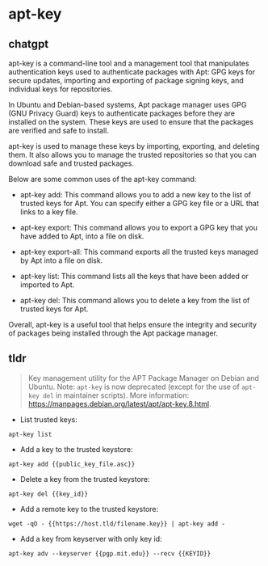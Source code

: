 # apt-key 
## chatgpt 
apt-key is a command-line tool and a management tool that manipulates authentication keys used to authenticate packages with Apt: GPG keys for secure updates, importing and exporting of package signing keys, and individual keys for repositories. 

In Ubuntu and Debian-based systems, Apt package manager uses GPG (GNU Privacy Guard) keys to authenticate packages before they are installed on the system. These keys are used to ensure that the packages are verified and safe to install. 

apt-key is used to manage these keys by importing, exporting, and deleting them. It also allows you to manage the trusted repositories so that you can download safe and trusted packages. 

Below are some common uses of the apt-key command:

- apt-key add: This command allows you to add a new key to the list of trusted keys for Apt. You can specify either a GPG key file or a URL that links to a key file.

- apt-key export: This command allows you to export a GPG key that you have added to Apt, into a file on disk.

- apt-key export-all: This command exports all the trusted keys managed by Apt into a file on disk.

- apt-key list: This command lists all the keys that have been added or imported to Apt.

- apt-key del: This command allows you to delete a key from the list of trusted keys for Apt. 

Overall, apt-key is a useful tool that helps ensure the integrity and security of packages being installed through the Apt package manager. 

## tldr 
 
> Key management utility for the APT Package Manager on Debian and Ubuntu.
> Note: `apt-key` is now deprecated (except for the use of `apt-key del` in maintainer scripts).
> More information: <https://manpages.debian.org/latest/apt/apt-key.8.html>.

- List trusted keys:

`apt-key list`

- Add a key to the trusted keystore:

`apt-key add {{public_key_file.asc}}`

- Delete a key from the trusted keystore:

`apt-key del {{key_id}}`

- Add a remote key to the trusted keystore:

`wget -qO - {{https://host.tld/filename.key}} | apt-key add -`

- Add a key from keyserver with only key id:

`apt-key adv --keyserver {{pgp.mit.edu}} --recv {{KEYID}}`
